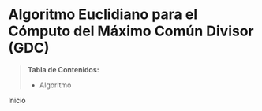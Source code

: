 # Algoritmo Euclidiano para el Cómputo del Máximo Común Divisor (GDC)

> **Tabla de Contenidos:**
> * Algoritmo

Inicio